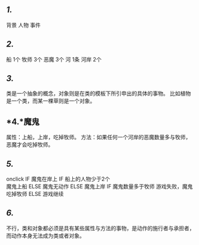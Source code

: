 ## *1.*
背景 
人物 
事件

## *2.*
船    1个
牧师  3个
恶魔  3个 
河    1条
河岸  2个

## *3.*
类是一个抽象的概念，对象则是在类的模板下所引申出的具体的事物。 比如植物是一个类，而某一棵草则是一个对象。

## *4.*魔鬼
属性：上船，上岸，吃掉牧师。
方法：如果任何一个河岸的恶魔数量多与牧师，恶魔才会吃掉牧师。

## *5.*
onclick
IF 魔鬼在岸上
    IF 船上的人物少于2个    
        魔鬼上船 
    ELSE 魔鬼无动作
ELSE 
    魔鬼上岸 
    IF 魔鬼数量多于牧师 
        游戏失败，魔鬼吃掉牧师 
    ELSE 
        游戏继续 

## *6.*
不行，类和对象都必须是具有某些属性与方法的事物，是动作的施行者与承担者，而动作本身无法成为类或者对象。